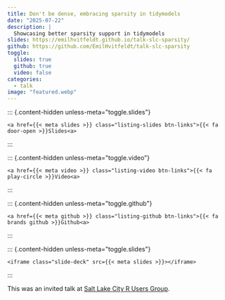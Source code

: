 ```yaml
---
title: Don't be dense, embracing sparsity in tidymodels
date: "2025-07-22"
description: |
  Showcasing better sparsity support in tidymodels
slides: https://emilhvitfeldt.github.io/talk-slc-sparsity/
github: https://github.com/EmilHvitfeldt/talk-slc-sparsity
toggle:
  slides: true
  github: true
  video: false
categories:
  - talk
image: "featured.webp"
---
```





::: {.content-hidden unless-meta="toggle.slides"}



```{=html}
<a href={{< meta slides >}} class="listing-slides btn-links">{{< fa door-open >}}Slides<a>
```



:::

::: {.content-hidden unless-meta="toggle.video"}



```{=html}
<a href={{< meta video >}} class="listing-video btn-links">{{< fa play-circle >}}Video<a>
```



:::

::: {.content-hidden unless-meta="toggle.github"}



```{=html}
<a href={{< meta github >}} class="listing-github btn-links">{{< fa brands github >}}Github<a>
```



:::

::: {.content-hidden unless-meta="toggle.slides"}



```{=html}
<iframe class="slide-deck" src={{< meta slides >}}></iframe>
```



:::


        
This was an invited talk at [Salt Lake City R Users Group](https://www.meetup.com/slc-rug/events/307528267/).
